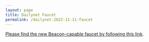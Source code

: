 ```yaml
---
layout: page
title: Dailynet Faucet
permalink: /dailynet-2022-11-11-faucet
---
```


[Please find the new Beacon-capable faucet by following this link](https://faucet.dailynet-2022-11-11.teztnets.xyz).
